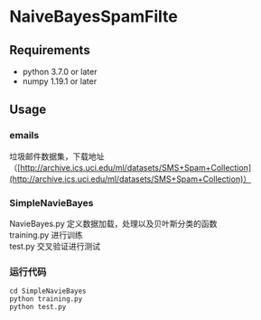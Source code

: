 # NaiveBayesSpamFilte
## Requirements ##
- python 3.7.0 or later
- numpy 1.19.1 or later
## Usage ##
### emails ###
垃圾邮件数据集，下载地址（[http://archive.ics.uci.edu/ml/datasets/SMS+Spam+Collection](http://archive.ics.uci.edu/ml/datasets/SMS+Spam+Collection)）
### SimpleNavieBayes ###
NavieBayes.py 定义数据加载，处理以及贝叶斯分类的函数 <br/>
training.py 进行训练 <br/>
test.py 交叉验证进行测试
### 运行代码 ###
    cd SimpleNavieBayes
    python training.py
	python test.py
